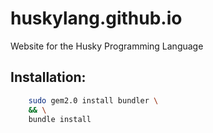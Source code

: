 # huskylang.github.io
Website for the Husky Programming Language

## Installation:
```bash
    sudo gem2.0 install bundler \
    && \
    bundle install
```
